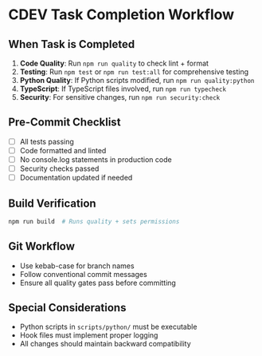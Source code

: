 # CDEV Task Completion Workflow

## When Task is Completed
1. **Code Quality**: Run `npm run quality` to check lint + format
2. **Testing**: Run `npm test` or `npm run test:all` for comprehensive testing
3. **Python Quality**: If Python scripts modified, run `npm run quality:python`
4. **TypeScript**: If TypeScript files involved, run `npm run typecheck`
5. **Security**: For sensitive changes, run `npm run security:check`

## Pre-Commit Checklist
- [ ] All tests passing
- [ ] Code formatted and linted
- [ ] No console.log statements in production code
- [ ] Security checks passed
- [ ] Documentation updated if needed

## Build Verification
```bash
npm run build  # Runs quality + sets permissions
```

## Git Workflow
- Use kebab-case for branch names
- Follow conventional commit messages
- Ensure all quality gates pass before committing

## Special Considerations
- Python scripts in `scripts/python/` must be executable
- Hook files must implement proper logging
- All changes should maintain backward compatibility